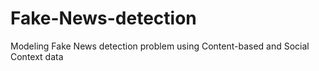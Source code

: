 # Fake-News-detection
Modeling Fake News detection problem using Content-based and Social Context data
